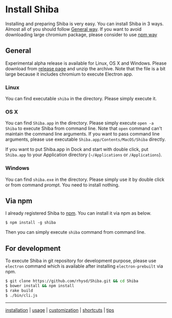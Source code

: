 Install Shiba
=============

Installing and preparing Shiba is very easy.
You can install Shiba in 3 ways.
Almost all of you should follow [General way](#general).  If you want to avoid downloading large chromium package, please consider to use [npm way](#npm)

## <a name="general"> General

Experimental alpha release is available for Linux, OS X and Windows.
Please download from [release page](https://github.com/rhysd/Shiba/releases) and unzip the archive.
Note that the file is a bit large because it includes chromium to execute Electron app.

### Linux

You can find executable `shiba` in the directory.  Please simply execute it.

### OS X

You can find `Shiba.app` in the directory.
Please simply execute `open -a Shiba` to execute Shiba from command line.  Note that `open` command can't maintain the command line arguments.  If you want to pass command line arguments, please use executable `Shiba.app/Contents/MacOS/Shiba` directly.

If you want to put Shiba.app in Dock and start with double click, put `Shiba.app` to your Application directory (`~/Applications` or `/Applications`).

### Windows

You can find `shiba.exe` in the directory.  Please simply use it by double click or from command prompt.  You need to install nothing.



## <a name="npm"> Via npm

I already registered Shiba to [npm](https://www.npmjs.com/).  You can install it via npm as below.

```
$ npm install -g shiba
```

Then you can simply execute `shiba` command from command line.



## For development

To execute Shiba in git repository for development purpose, please use `electron` command which is available after installing `electron-prebuilt` via npm.

```sh
$ git clone https://github.com/rhysd/Shiba.git && cd Shiba
$ bower install && npm install
$ rake build
$ ./bin/cli.js
```


-----------------
[installation](installation.md) | [usage](usage.md) | [customization](customization.md) | [shortcuts](shortcuts.md) | [tips](tips.md)
